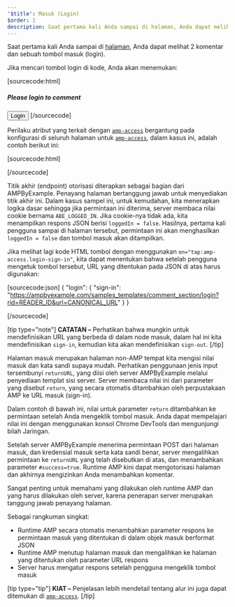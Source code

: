 ```yaml
---
'$title': Masuk (Login)
$order: 1
description: Saat pertama kali Anda sampai di halaman, Anda dapat melihat 2 komentar dan sebuah tombol masuk (login). Jika Anda mencari tombol masuk di kode, Anda akan menemukan ....
---
```


Saat pertama kali Anda sampai di [halaman](../../../../documentation/examples/previews/Comment_Section.html), Anda dapat melihat 2 komentar dan sebuah tombol masuk (login).

<amp-img src="/static/img/login-button.jpg" alt="Login button" height="290" width="300"></amp-img>

Jika mencari tombol login di kode, Anda akan menemukan:

[sourcecode:html]
<span amp-access="NOT loggedIn" role="button" tabindex="0" amp-access-hide>

  <h5>Please login to comment</h5>
  <button on="tap:amp-access.login-sign-in" class="button-primary comment-button">Login</button>
</span>
[/sourcecode]

Perilaku atribut yang terkait dengan [`amp-access`](../../../../documentation/components/reference/amp-access.md) bergantung pada konfigurasi di seluruh halaman untuk [`amp-access`](../../../../documentation/components/reference/amp-access.md), dalam kasus ini, adalah contoh berikut ini:

[sourcecode:html]

<script id="amp-access" type="application/json">
  {
    "authorization": "https://ampbyexample.com/samples_templates/comment_section/authorization?rid=READER_ID&url=CANONICAL_URL&ref=DOCUMENT_REFERRER&_=RANDOM",
    "noPingback": "true",
    "login": {
      "sign-in": "https://ampbyexample.com/samples_templates/comment_section/login?rid=READER_ID&url=CANONICAL_URL",
      "sign-out": "https://ampbyexample.com/samples_templates/comment_section/logout"
    },
    "authorizationFallbackResponse": {
      "error": true,
      "loggedIn": false
    }
  }
</script>

[/sourcecode]

Titik akhir (endpoint) otorisasi diterapkan sebagai bagian dari AMPByExample. Penayang halaman bertanggung jawab untuk menyediakan titik akhir ini. Dalam kasus sampel ini, untuk kemudahan, kita menerapkan logika dasar sehingga jika permintaan ini diterima, server membaca nilai cookie bernama `ABE_LOGGED_IN`. Jika cookie-nya tidak ada, kita menampilkan respons JSON berisi `loggedIn = false`. Hasilnya, pertama kali pengguna sampai di halaman tersebut, permintaan ini akan menghasilkan `loggedIn = false` dan tombol masuk akan ditampilkan.

Jika melihat lagi kode HTML tombol dengan menggunakan `on="tap:amp-access.login-sign-in"`, kita dapat menentukan bahwa setelah pengguna mengetuk tombol tersebut, URL yang ditentukan pada JSON di atas harus digunakan:

[sourcecode:json]
{
"login": {
"sign-in": "https://ampbyexample.com/samples_templates/comment_section/login?rid=READER_ID&url=CANONICAL_URL"
}
}

[/sourcecode]

[tip type="note"] **CATATAN –** Perhatikan bahwa mungkin untuk mendefinisikan URL yang berbeda di dalam node masuk, dalam hal ini kita mendefinisikan `sign-in`, kemudian kita akan mendefinisikan `sign-out`. [/tip]

Halaman masuk merupakan halaman non-AMP tempat kita mengisi nilai masuk dan kata sandi supaya mudah. Perhatikan penggunaan jenis input tersembunyi `returnURL`, yang diisi oleh server AMPByExample melalui penyediaan templat sisi server. Server membaca nilai ini dari parameter yang disebut `return`, yang secara otomatis ditambahkan oleh perpustakaan AMP ke URL masuk (sign-in).

Dalam contoh di bawah ini, nilai untuk parameter `return` ditambahkan ke permintaan setelah Anda mengeklik tombol masuk. Anda dapat mempelajari nilai ini dengan menggunakan konsol Chrome DevTools dan mengunjungi bilah Jaringan.

<amp-img src="/static/img/return-parameter.jpg" alt="Return parameter" height="150" width="600"></amp-img>

Setelah server AMPByExample menerima permintaan POST dari halaman masuk, dan kredensial masuk serta kata sandi benar, server mengalihkan permintaan ke `returnURL` yang telah disebutkan di atas, dan menambahkan parameter `#success=true`. Runtime AMP kini dapat mengotorisasi halaman dan akhirnya mengizinkan Anda menambahkan komentar.

Sangat penting untuk memahami yang dilakukan oleh runtime AMP dan yang harus dilakukan oleh server, karena penerapan server merupakan tanggung jawab penayang halaman.

Sebagai rangkuman singkat:

- Runtime AMP secara otomatis menambahkan parameter respons ke permintaan masuk yang ditentukan di dalam objek masuk berformat JSON
- Runtime AMP menutup halaman masuk dan mengalihkan ke halaman yang ditentukan oleh parameter URL respons
- Server harus mengatur respons setelah pengguna mengeklik tombol masuk

[tip type="tip"] **KIAT –** Penjelasan lebih mendetail tentang alur ini juga dapat ditemukan di [`amp-access`](../../../../documentation/components/reference/amp-access.md). [/tip]
